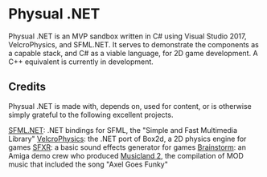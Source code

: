 # Physual .NET

Physual .NET is an MVP sandbox written in C# using Visual Studio 2017, VelcroPhysics, and SFML.NET.  It serves to demonstrate the components as a capable stack, and C# as a viable language, for 2D game development.  A C++ equivalent is currently in development.

## Credits
Physual .NET is made with, depends on, used for content, or is otherwise simply grateful to the following excellent projects.

[SFML.NET](https://www.sfml-dev.org/download/sfml.net): .NET bindings for SFML, the "Simple and Fast Multimedia Library"
[VelcroPhysics](https://github.com/VelcroPhysics/VelcroPhysics): the .NET port of Box2d, a 2D physics engine for games
[SFXR](http://www.drpetter.se/project_sfxr.html): a basic sound effects generator for games
[Brainstorm](http://brainstorm.untergrund.net): an Amiga demo crew who produced [Musicland 2](http://www.pouet.net/prod.php?which=9140), the compilation of MOD music that included the song "Axel Goes Funky"
